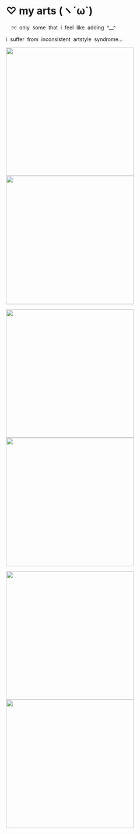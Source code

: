 

# ♡ my arts (ヽ´ω`)

<p align="left">
 ‎ ‎⠀୨୧ ‎ ‎only ‎ ‎some ‎ ‎that ‎ ‎i ‎ ‎feel ‎ ‎like ‎ ‎adding ‎ ‎^__^
<p align="left">
 i ‎ ‎suffer ‎ ‎from ‎ ‎inconsistent ‎ ‎artstyle ‎ ‎syndrome...
  
<p align="left">
  <img src="https://github.com/user-attachments/assets/94921f58-72f5-4b2c-b2f4-01e9738866af"
width="350"length="350"/>
  <img src="https://github.com/user-attachments/assets/ba43d897-66b8-4ec3-9eaf-1be8ca7a7ca8"width="350"length="350"/>


<p align="left">
  <img src="https://github.com/user-attachments/assets/3acc1629-ec62-4ab7-bf62-b2c095d70bd9"
width="350"length="350"/>
  <img src="https://github.com/user-attachments/assets/9e905804-68e6-4a07-9e4a-210f80557f8e"
width="350"length="350"/>
  
<p align="left">
  <img src="https://github.com/user-attachments/assets/2fd470a1-4ba1-4392-8684-334bfe029326"
width="350"length="350"/>
  <img src="https://github.com/user-attachments/assets/535cbe72-b648-4e6a-b100-e0d7dc9ad8f5"
width="350"length="350"/>

